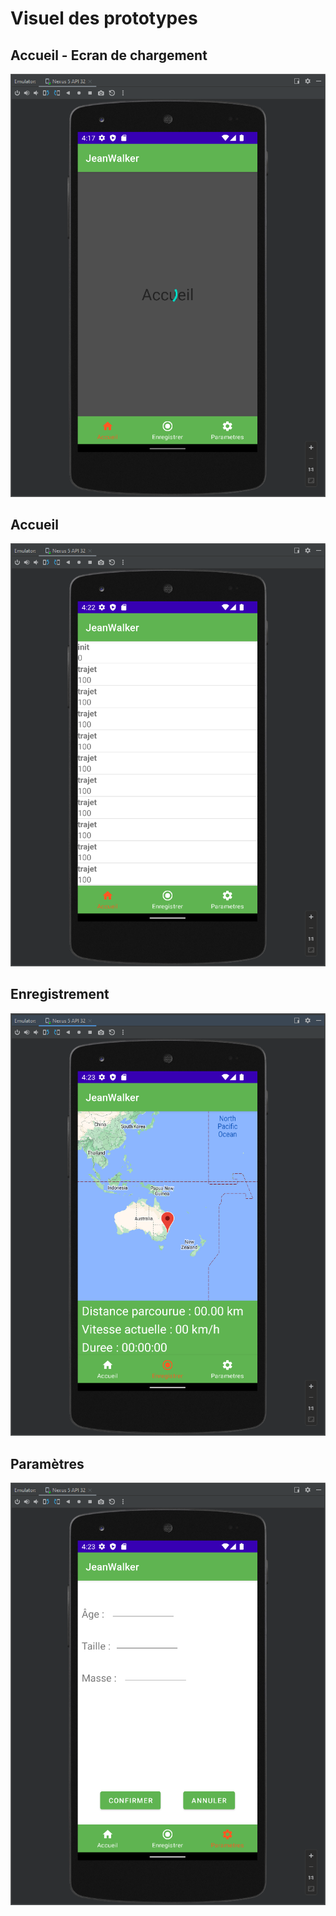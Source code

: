 # Visuel des prototypes

## Accueil - Ecran de chargement
![Accueil-chargement](prototype/Accueil_chargement.PNG)

## Accueil 
![Accueil](prototype/Accueil.PNG)

## Enregistrement
![Enregistrement](prototype/Enregistrement.PNG)

## Paramètres
![Parametres](prototype/Parametres.PNG)